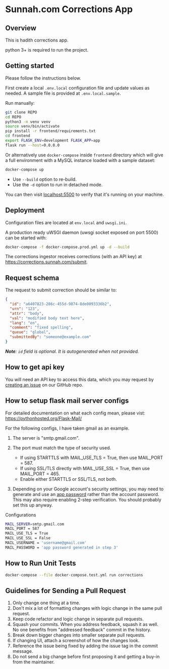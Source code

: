 # Sunnah.com Corrections App

## Overview

This is hadith corrections app.

python 3+ is required to run the project.

## Getting started

Please follow the instructions below.

First create a local `.env.local` configuration file and update values as needed.
A sample file is provided at `.env.local.sample`.

Run manually:

```bash
git clone REPO
cd REPO
python3 -m venv venv
source venv/bin/activate
pip install -r frontend/requirements.txt
cd frontend
export FLASK_ENV=development FLASK_APP=app
flask run --host=0.0.0.0
```

Or alternatively use `docker-compose` inside `frontend` directory which will give a full environment with a MySQL instance loaded with a sample dataset:

```bash
docker-compose up
```

- Use `--build` option to re-build.
- Use the `-d` option to run in detached mode.

You can then visit [localhost:5500](http://localhost:5500) to verify that it's running on your machine.

## Deployment

Configuration files are located at `env.local` and `uwsgi.ini`.

A production ready uWSGI daemon (uwsgi socket exposed on port 5500) can be started with:

```bash
docker-compose -f docker-compose.prod.yml up -d --build
```

The corrections ingestor receives corrections (with an API key) at https://corrections.sunnah.com/submit.

## Request schema

The request to submit correction should be similar to:

```json
{
  "id": "a6407823-286c-455d-9874-8de0093336b2",
  "urn": "123",
  "attr": "body",
  "val": "modified body text here",
  "lang": "en",
  "comment": "fixed spelling",
  "queue": "global",
  "submittedBy": "someone@example.com"
}
```
_**Note**: `id` field is optional. It is autogenerated when not provided._

## How to get api key

You will need an API key to access this data, which you may request by [creating an issue](https://github.com/sunnah-com/api/issues/new?template=request-for-api-access.md&title=Request+for+API+access%3A+%5BYour+Name%5D) on our GitHub repo.

## How to setup flask mail server configs

For detailed documentation on what each config mean, please vist: https://pythonhosted.org/Flask-Mail/

For the following configs, I have taken gmail as an example.

1. The server is "smtp.gmail.com".
2. The port must match the type of security used.

   - If using STARTTLS with MAIL_USE_TLS = True, then use MAIL_PORT = 587.
   - If using SSL/TLS directly with MAIL_USE_SSL = True, then use MAIL_PORT = 465.
   - Enable either STARTTLS or SSL/TLS, not both.

3. Depending on your Google account's security settings, you may need to generate and use an [app password](https://security.google.com/settings/security/apppasswords) rather than the account password. This may also require enabling 2-step verification. You should probably set this up anyway.

Configurations

```bash
MAIL_SERVER=smtp.gmail.com
MAIL_PORT = 587
MAIL_USE_TLS = True
MAIL_USE_SSL = False
MAIL_USERNAME = 'username@gmail.com'
MAIL_PASSWORD = 'app password generated in step 3'
```

## How to Run Unit Tests
 
```bash
docker-compose --file docker-compose.test.yml run corrections
```

## Guidelines for Sending a Pull Request

1. Only change one thing at a time.
2. Don't mix a lot of formatting changes with logic change in the same pull request.
3. Keep code refactor and logic change in separate pull requests.
4. Squash your commits. When you address feedback, squash it as well. No one benefits from "addressed feedback" commit in the history.
5. Break down bigger changes into smaller separate pull requests.
6. If changing UI, attach a screenshot of how the changes look.
7. Reference the issue being fixed by adding the issue tag in the commit message.
8. Do not send a big change before first proposing it and getting a buy-in from the maintainer.
